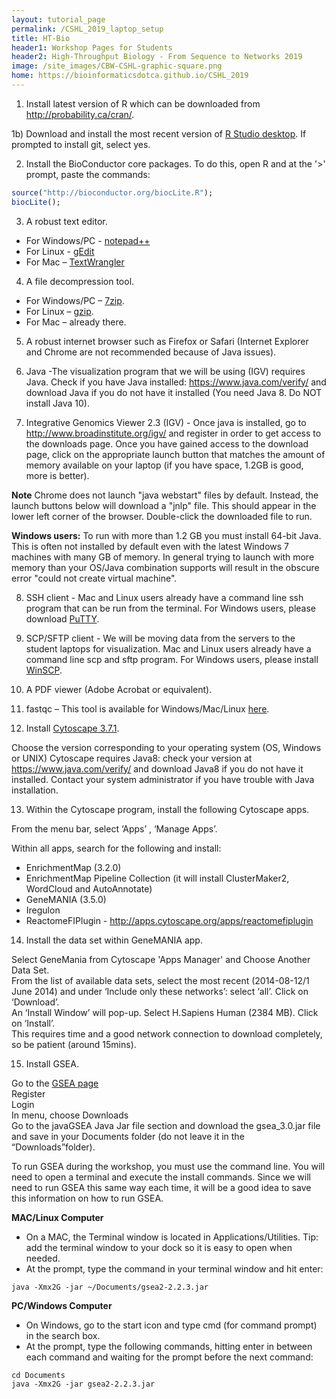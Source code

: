```yaml
---
layout: tutorial_page
permalink: /CSHL_2019_laptop_setup
title: HT-Bio
header1: Workshop Pages for Students
header2: High-Throughput Biology - From Sequence to Networks 2019
image: /site_images/CBW-CSHL-graphic-square.png
home: https://bioinformaticsdotca.github.io/CSHL_2019
---
```


1) Install latest version of R which can be downloaded from http://probability.ca/cran/.

1b) Download and install the most recent version of [R Studio desktop](http://www.rstudio.com/).  If prompted to install git, select yes.

2) Install the BioConductor core packages. To do this, open R and at the '>' prompt, paste the commands:

```r
source("http://bioconductor.org/biocLite.R"); 
biocLite();
```

3) A robust text editor.   

* For Windows/PC - [notepad++](http://notepad-plus-plus.org/)  
* For Linux - [gEdit](http://projects.gnome.org/gedit/)  
* For Mac – [TextWrangler](http://www.barebones.com/products/textwrangler/download.html)

4) A file decompression tool.  

* For Windows/PC – [7zip](http://www.7-zip.org/).  
* For Linux – [gzip](http://www.gzip.org).   
* For Mac – already there.

5) A robust internet browser such as Firefox or Safari (Internet Explorer and Chrome are not recommended because of Java issues).

6) Java -The visualization program that we will be using (IGV) requires Java. Check if you have Java installed: https://www.java.com/verify/ and download Java if you do not have it installed (You need Java 8. Do NOT install Java 10).

7) Integrative Genomics Viewer 2.3 (IGV) - Once java is installed, go to http://www.broadinstitute.org/igv/ and register in order to get access to the downloads page. Once you have gained access to the download page, click on the appropriate launch button that matches the amount of memory available on your laptop (if you have space, 1.2GB is good, more is better).   

**Note** Chrome does not launch "java webstart" files by default. Instead, the launch buttons below will download a "jnlp" file. This should appear in the lower left corner of the browser. Double-click the downloaded file to run.   

**Windows users:** To run with more than 1.2 GB you must install 64-bit Java. This is often not installed by default even with the latest Windows 7 machines with many GB of memory. In general trying to launch with more memory than your OS/Java combination supports will result in the obscure error "could not create virtual machine".

8) SSH client - Mac and Linux users already have a command line ssh program that can be run from the terminal. For Windows users, please download [PuTTY](http://www.chiark.greenend.org.uk/~sgtatham/putty/download.html).  

9) SCP/SFTP client - We will be moving data from the servers to the student laptops for visualization. Mac and Linux users already have a command line scp and sftp program. For Windows users, please install [WinSCP](http://winscp.net/eng/download.php).

10) A PDF viewer (Adobe Acrobat or equivalent).

11) fastqc – This tool is available for Windows/Mac/Linux [here](http://www.bioinformatics.babraham.ac.uk/projects/fastqc/).

12) Install [Cytoscape 3.7.1](https://cytoscape.org/download-platforms.html).  

Choose the version corresponding to your operating system (OS, Windows or UNIX) 
Cytoscape requires Java8: check your version at  https://www.java.com/verify/ and download Java8 if you do not have it installed. Contact your system administrator if you have trouble with Java installation. 

13) Within the Cytoscape program, install the following Cytoscape apps.  

From the menu bar, select ‘Apps’ , ‘Manage Apps’.
 
Within all apps, search for the following and install:  

 * EnrichmentMap (3.2.0)
 * EnrichmentMap Pipeline Collection (it will install ClusterMaker2, WordCloud and AutoAnnotate) 
 * GeneMANIA (3.5.0)
 * Iregulon  
 * ReactomeFIPlugin - http://apps.cytoscape.org/apps/reactomefiplugin  
 
 
14) Install the data set within GeneMANIA app.

Select GeneMania from Cytoscape 'Apps Manager' and Choose Another Data Set.  
From the list of available data sets, select the most recent (2014-08-12/1 June 2014) and under ‘Include only these networks’: select ‘all’. Click on ‘Download’.  
An ‘Install Window’ will pop-up. Select H.Sapiens Human (2384 MB). Click on ‘Install’.  
This requires time and a good network connection to download completely, so be patient (around 15mins).  

  
15) Install GSEA.  

Go to the [GSEA page](http://www.broadinstitute.org/gsea/index.jsp)    
Register  
Login  
In menu, choose Downloads  
Go to the javaGSEA Java Jar file section and download the gsea_3.0.jar file and save in your Documents folder (do not leave it in the “Downloads”folder).  
 
To run GSEA during the workshop, you must use the command line. You will need to open a terminal and execute the install commands. Since we will need to run GSEA this same way each time, it will be a good idea to save this information on how to run GSEA.
 
**MAC/Linux Computer** 

* On a MAC, the Terminal window is located in Applications/Utilities. Tip: add the terminal window to your dock so it is easy to open when needed.  
* At the prompt, type the command in your terminal window and hit enter:

```
java -Xmx2G -jar ~/Documents/gsea2-2.2.3.jar
```

**PC/Windows Computer** 

* On Windows, go to the start icon and type cmd (for command prompt) in the search box.  
* At the prompt, type the following commands, hitting enter in between each command and waiting for the prompt before the next command:

```
cd Documents
java -Xmx2G -jar gsea2-2.2.3.jar
```
